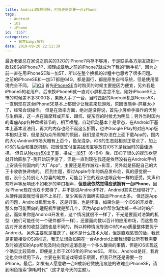 ```yaml
---
title: Android旗舰很好，但我还是需要一台iPhone
tags:
  - Android
  - iOS
  - iPhone
id: '1557'
categories:
  - - 日常&amp;搞机
date: 2019-09-20 22:52:38
---
```


最近老婆总在家说之前买的32G的iPhone7内存不够用，于是联系各方朋友搞到一款128G的iPhone7P，顺理成章地之前的iPhone7就成为了我的“新手机”，因为之前一直在用iPhoneSE和一加5T，所以在整个换机的过程中也思考了很多问题。 之前的iPhoneSE和一加5T都是64G，都是国行，都是原生自带系统，但是使用情境完全不同。 [![iOS](https://www.jubuzz.com/wp-content/uploads/2017/12/ios-1-1-300x167.jpg)](https://www.jubuzz.com/wp-content/uploads/2017/12/ios-1-1.jpg) 首先[iPhoneSE](https://www.jubuzz.com/wtf/53.html)当时购买的时候主要是因为便宜，另外我是iPhone5的老用户，后来换iPhone6就一直对小屏机念念不忘，刚好iPhoneSE上市的时候差不多3000多，果断入手了一台，当时匹配的Android机是Nexus5X，一直到现在这台iPhoneSE基本上都很少让我拿来玩游戏，原因很简单-屏幕太小了，经常会误操作。 但是在效率方面，绝对是没得说，首先小屏单手操作的优势与生俱来，这一点在骑摩拜或开车、蹲坑、提东西的时候尤为明显；另外当时国内的毒瘤App各种盘根错节的，相互唤醒，自动启动基本上是常态，在Android下基本上基本没法用，再大的内存也经不起这么折腾，也许Google Play的对应App版本相对正常，但是因为众所周知的原因，我们是没有办法在上面下载App的，国内的大小Android市场大概有上百个，鱼龙混杂，iOS的生态就相对正常点了，加上iOS的后台和推送机制，把微信支付宝美团淘宝等放在iOS下是我当时的最佳选择。 但自从[Nexus5X出了事](https://www.jubuzz.com/wtf/176.html)，换成[一加5T](https://www.jubuzz.com/wtf/527.html)（6+64）后，压抑了很久的娱乐欲望就开始膨胀了-我开始玩手游了，但是一直到现在我还是依然没有在Android手机上安装任何国内的“大厂App”，主要还是用作游戏+影音，另外就是搭配自己的大王卡收收快递啥的。 回到主题，看过Apple今年的新品发布会，真的感觉很一般，没什么特别让人惊喜的地方，可能台下坐的观众也跟我有一样的感受，笑声和欢呼声等反响还不如老罗的单口相声，**但是我依然觉得应该拥有一台iPhone**，因为iPhone现在也双卡双待了，并不是说Android不好，Android其实已经够好了，从硬件层面我觉得谈不上吊打，至少某些方面确实超出iPhone太多。 但还是App的问题，Android机型太多，这是好事，也是坏事，如果你是一个iOS的开发者，那么你可能面向的适配机型就是那几个，因为Apple会帮你淘汰掉一些过时的产品，而如果你是Android开发者，这个情况就很不一样了，不光是要面对浩繁的机型（他们可能任何一个硬件都不一样），还要面向数以百计的应用市场，而这些商店对开发者的收益回馈也是不同的，所以种种情况导致iOS的App质量整体要优于Android。 另外主要就是推送了，我不是什么技术大咖，但是直观感觉的话，我还是更能接受iOS的推送，我无法想象如果在一台Android上面我想要让所有我需要及时被通知的App都能及时向我推送消息是一个多么酸爽的事情，但是iOS实现这个确实比较简单，即便是上市于2016年的iPhoneSE。 所以，Android是好，我肯定也会继续用下去，主要在影音游戏等娱乐层面，但我已然还是需要一台iPhone。最后，如果有人愿意收一台9成新轻微使用痕迹的玫瑰金iPhoneSE，请到闲鱼搜索“胸毛时代”（这才是今天的主题）。